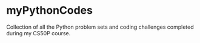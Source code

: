 # myPythonCodes
Collection of all the Python problem sets and coding challenges completed during my CS50P course.

